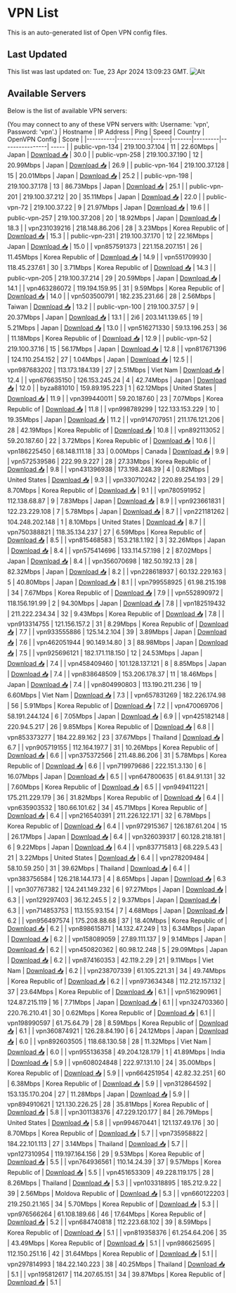 # VPN List

This is an auto-generated list of Open VPN config files.

## Last Updated

This list was last updated on: Tue, 23 Apr 2024 13:09:23 GMT.
![Alt](https://repobeats.axiom.co/api/embed/186b98318ef1479477931607c1ad7d823f12451f.svg "Repobeats analytics image")

## Available Servers

Below is the list of available VPN servers:

(You may connect to any of these VPN servers with: Username: 'vpn', Password: 'vpn'.)
| Hostname | IP Address | Ping | Speed | Country | OpenVPN Config | Score |
|----------|------------|------|-------|---------|----------------| ----- |
| public-vpn-134 | 219.100.37.104 | 11 | 22.60Mbps | Japan | [Download 📥](./configs/server_0_JP.ovpn) | 30.0 |
| public-vpn-258 | 219.100.37.190 | 12 | 20.99Mbps | Japan | [Download 📥](./configs/server_1_JP.ovpn) | 26.9 |
| public-vpn-164 | 219.100.37.128 | 15 | 20.01Mbps | Japan | [Download 📥](./configs/server_2_JP.ovpn) | 25.2 |
| public-vpn-198 | 219.100.37.178 | 13 | 86.73Mbps | Japan | [Download 📥](./configs/server_3_JP.ovpn) | 25.1 |
| public-vpn-201 | 219.100.37.212 | 20 | 35.11Mbps | Japan | [Download 📥](./configs/server_4_JP.ovpn) | 22.0 |
| public-vpn-72 | 219.100.37.22 | 9 | 21.97Mbps | Japan | [Download 📥](./configs/server_5_JP.ovpn) | 19.6 |
| public-vpn-257 | 219.100.37.208 | 20 | 18.92Mbps | Japan | [Download 📥](./configs/server_6_JP.ovpn) | 18.3 |
| vpn231039216 | 218.148.86.206 | 28 | 3.23Mbps | Korea Republic of | [Download 📥](./configs/server_7_KR.ovpn) | 15.3 |
| public-vpn-231 | 219.100.37.170 | 12 | 22.16Mbps | Japan | [Download 📥](./configs/server_8_JP.ovpn) | 15.0 |
| vpn857591373 | 221.158.207.151 | 26 | 11.45Mbps | Korea Republic of | [Download 📥](./configs/server_9_KR.ovpn) | 14.9 |
| vpn551709930 | 118.45.237.61 | 30 | 3.71Mbps | Korea Republic of | [Download 📥](./configs/server_10_KR.ovpn) | 14.3 |
| public-vpn-205 | 219.100.37.214 | 29 | 20.59Mbps | Japan | [Download 📥](./configs/server_11_JP.ovpn) | 14.1 |
| vpn463286072 | 119.194.159.95 | 31 | 9.59Mbps | Korea Republic of | [Download 📥](./configs/server_12_KR.ovpn) | 14.0 |
| vpn503500791 | 182.235.231.66 | 28 | 2.56Mbps | Taiwan | [Download 📥](./configs/server_13_TW.ovpn) | 13.2 |
| public-vpn-100 | 219.100.37.57 | 9 | 20.37Mbps | Japan | [Download 📥](./configs/server_14_JP.ovpn) | 13.1 |
| 2i6 | 203.141.139.65 | 19 | 5.21Mbps | Japan | [Download 📥](./configs/server_15_JP.ovpn) | 13.0 |
| vpn516271330 | 59.13.196.253 | 36 | 11.18Mbps | Korea Republic of | [Download 📥](./configs/server_16_KR.ovpn) | 12.9 |
| public-vpn-52 | 219.100.37.16 | 15 | 56.17Mbps | Japan | [Download 📥](./configs/server_17_JP.ovpn) | 12.8 |
| vpn817671396 | 124.110.254.152 | 27 | 1.04Mbps | Japan | [Download 📥](./configs/server_18_JP.ovpn) | 12.5 |
| vpn987683202 | 113.173.184.139 | 27 | 2.51Mbps | Viet Nam | [Download 📥](./configs/server_19_VN.ovpn) | 12.4 |
| vpn676635150 | 126.153.245.24 | 4 | 42.74Mbps | Japan | [Download 📥](./configs/server_20_JP.ovpn) | 12.0 |
| byza881010 | 159.89.195.223 | 1 | 62.12Mbps | United States | [Download 📥](./configs/server_21_US.ovpn) | 11.9 |
| vpn399440011 | 59.20.187.60 | 23 | 7.07Mbps | Korea Republic of | [Download 📥](./configs/server_22_KR.ovpn) | 11.8 |
| vpn998789299 | 122.133.153.229 | 10 | 19.35Mbps | Japan | [Download 📥](./configs/server_23_JP.ovpn) | 11.2 |
| vpn914707951 | 211.176.121.206 | 28 | 42.19Mbps | Korea Republic of | [Download 📥](./configs/server_24_KR.ovpn) | 10.8 |
| vpn892113052 | 59.20.187.60 | 22 | 3.72Mbps | Korea Republic of | [Download 📥](./configs/server_25_KR.ovpn) | 10.6 |
| vpn186225450 | 68.148.111.18 | 33 | 0.00Mbps | Canada | [Download 📥](./configs/server_26_CA.ovpn) | 9.9 |
| vpn572539586 | 222.99.9.227 | 28 | 27.33Mbps | Korea Republic of | [Download 📥](./configs/server_27_KR.ovpn) | 9.8 |
| vpn431396938 | 173.198.248.39 | 4 | 0.82Mbps | United States | [Download 📥](./configs/server_28_US.ovpn) | 9.3 |
| vpn330710242 | 220.89.254.193 | 29 | 8.70Mbps | Korea Republic of | [Download 📥](./configs/server_29_KR.ovpn) | 9.1 |
| vpn780591952 | 112.138.68.87 | 9 | 7.83Mbps | Japan | [Download 📥](./configs/server_30_JP.ovpn) | 8.9 |
| vpn923661831 | 122.23.229.108 | 7 | 5.78Mbps | Japan | [Download 📥](./configs/server_31_JP.ovpn) | 8.7 |
| vpn221181262 | 104.248.202.148 | 1 | 8.10Mbps | United States | [Download 📥](./configs/server_32_US.ovpn) | 8.7 |
| vpn750388821 | 118.35.134.237 | 27 | 6.59Mbps | Korea Republic of | [Download 📥](./configs/server_33_KR.ovpn) | 8.5 |
| vpn815468583 | 153.218.1.192 | 3 | 32.26Mbps | Japan | [Download 📥](./configs/server_34_JP.ovpn) | 8.4 |
| vpn575414696 | 133.114.57.198 | 2 | 87.02Mbps | Japan | [Download 📥](./configs/server_35_JP.ovpn) | 8.4 |
| vpn356070698 | 182.50.192.13 | 28 | 82.32Mbps | Japan | [Download 📥](./configs/server_36_JP.ovpn) | 8.2 |
| vpn228618937 | 60.132.229.163 | 5 | 40.80Mbps | Japan | [Download 📥](./configs/server_37_JP.ovpn) | 8.1 |
| vpn799558925 | 61.98.215.198 | 34 | 7.67Mbps | Korea Republic of | [Download 📥](./configs/server_38_KR.ovpn) | 7.9 |
| vpn552890972 | 118.156.191.99 | 2 | 94.30Mbps | Japan | [Download 📥](./configs/server_39_JP.ovpn) | 7.8 |
| vpn182519432 | 211.222.234.34 | 32 | 9.43Mbps | Korea Republic of | [Download 📥](./configs/server_40_KR.ovpn) | 7.8 |
| vpn913314755 | 121.156.157.2 | 31 | 8.29Mbps | Korea Republic of | [Download 📥](./configs/server_41_KR.ovpn) | 7.7 |
| vpn933555886 | 125.14.2.104 | 39 | 3.89Mbps | Japan | [Download 📥](./configs/server_42_JP.ovpn) | 7.6 |
| vpn462051944 | 90.149.14.80 | 3 | 88.98Mbps | Japan | [Download 📥](./configs/server_43_JP.ovpn) | 7.5 |
| vpn925696121 | 182.171.118.150 | 12 | 24.53Mbps | Japan | [Download 📥](./configs/server_44_JP.ovpn) | 7.4 |
| vpn458409460 | 101.128.137.121 | 8 | 8.85Mbps | Japan | [Download 📥](./configs/server_45_JP.ovpn) | 7.4 |
| vpn838648509 | 153.206.178.37 | 11 | 18.46Mbps | Japan | [Download 📥](./configs/server_46_JP.ovpn) | 7.4 |
| vpn804990803 | 113.190.211.236 | 19 | 6.60Mbps | Viet Nam | [Download 📥](./configs/server_47_VN.ovpn) | 7.3 |
| vpn657831269 | 182.226.174.98 | 56 | 5.91Mbps | Korea Republic of | [Download 📥](./configs/server_48_KR.ovpn) | 7.2 |
| vpn470069706 | 58.191.244.124 | 6 | 7.05Mbps | Japan | [Download 📥](./configs/server_49_JP.ovpn) | 6.9 |
| vpn425182148 | 220.94.5.217 | 26 | 9.85Mbps | Korea Republic of | [Download 📥](./configs/server_50_KR.ovpn) | 6.8 |
| vpn853373277 | 184.22.89.162 | 23 | 37.67Mbps | Thailand | [Download 📥](./configs/server_51_TH.ovpn) | 6.7 |
| vpn905719155 | 112.164.197.7 | 31 | 10.26Mbps | Korea Republic of | [Download 📥](./configs/server_52_KR.ovpn) | 6.6 |
| vpn375372566 | 211.48.86.206 | 31 | 5.78Mbps | Korea Republic of | [Download 📥](./configs/server_53_KR.ovpn) | 6.6 |
| vpn719979686 | 222.151.3.130 | 6 | 16.07Mbps | Japan | [Download 📥](./configs/server_54_JP.ovpn) | 6.5 |
| vpn647800635 | 61.84.91.131 | 32 | 7.60Mbps | Korea Republic of | [Download 📥](./configs/server_55_KR.ovpn) | 6.5 |
| vpn949411221 | 175.211.229.179 | 36 | 31.82Mbps | Korea Republic of | [Download 📥](./configs/server_56_KR.ovpn) | 6.4 |
| vpn635903532 | 180.66.101.62 | 34 | 45.71Mbps | Korea Republic of | [Download 📥](./configs/server_57_KR.ovpn) | 6.4 |
| vpn216540391 | 211.226.122.171 | 32 | 6.78Mbps | Korea Republic of | [Download 📥](./configs/server_58_KR.ovpn) | 6.4 |
| vpn972915367 | 126.187.61.204 | 15 | 26.17Mbps | Japan | [Download 📥](./configs/server_59_JP.ovpn) | 6.4 |
| vpn326039317 | 60.128.218.181 | 6 | 9.22Mbps | Japan | [Download 📥](./configs/server_60_JP.ovpn) | 6.4 |
| vpn837715813 | 68.229.5.43 | 21 | 3.22Mbps | United States | [Download 📥](./configs/server_61_US.ovpn) | 6.4 |
| vpn278209484 | 58.10.59.250 | 31 | 39.62Mbps | Thailand | [Download 📥](./configs/server_62_TH.ovpn) | 6.4 |
| vpn383756584 | 126.218.144.173 | 4 | 8.65Mbps | Japan | [Download 📥](./configs/server_63_JP.ovpn) | 6.3 |
| vpn307767382 | 124.241.149.232 | 6 | 97.27Mbps | Japan | [Download 📥](./configs/server_64_JP.ovpn) | 6.3 |
| vpn129297403 | 36.12.245.5 | 2 | 9.37Mbps | Japan | [Download 📥](./configs/server_65_JP.ovpn) | 6.3 |
| vpn714853753 | 113.155.93.154 | 7 | 4.68Mbps | Japan | [Download 📥](./configs/server_66_JP.ovpn) | 6.2 |
| vpn956497574 | 175.208.88.68 | 37 | 18.40Mbps | Korea Republic of | [Download 📥](./configs/server_67_KR.ovpn) | 6.2 |
| vpn898615871 | 14.132.47.249 | 13 | 6.34Mbps | Japan | [Download 📥](./configs/server_68_JP.ovpn) | 6.2 |
| vpn158089059 | 27.89.111.137 | 9 | 9.14Mbps | Japan | [Download 📥](./configs/server_69_JP.ovpn) | 6.2 |
| vpn450820362 | 60.98.12.248 | 5 | 29.09Mbps | Japan | [Download 📥](./configs/server_70_JP.ovpn) | 6.2 |
| vpn874160353 | 42.119.2.29 | 21 | 9.11Mbps | Viet Nam | [Download 📥](./configs/server_71_VN.ovpn) | 6.2 |
| vpn238707339 | 61.105.221.31 | 34 | 49.74Mbps | Korea Republic of | [Download 📥](./configs/server_72_KR.ovpn) | 6.2 |
| vpn973634348 | 112.212.157.132 | 37 | 23.64Mbps | Korea Republic of | [Download 📥](./configs/server_73_KR.ovpn) | 6.1 |
| vpn516290961 | 124.87.215.119 | 16 | 7.71Mbps | Japan | [Download 📥](./configs/server_74_JP.ovpn) | 6.1 |
| vpn324703360 | 220.76.210.41 | 30 | 0.62Mbps | Korea Republic of | [Download 📥](./configs/server_75_KR.ovpn) | 6.1 |
| vpn198990597 | 61.75.64.79 | 28 | 8.59Mbps | Korea Republic of | [Download 📥](./configs/server_76_KR.ovpn) | 6.1 |
| vpn360874921 | 126.28.84.190 | 6 | 24.12Mbps | Japan | [Download 📥](./configs/server_77_JP.ovpn) | 6.0 |
| vpn892603505 | 118.68.130.58 | 28 | 11.32Mbps | Viet Nam | [Download 📥](./configs/server_78_VN.ovpn) | 6.0 |
| vpn955136358 | 49.204.128.179 | 1 | 41.89Mbps | India | [Download 📥](./configs/server_79_IN.ovpn) | 5.9 |
| vpn608024848 | 222.97.131.10 | 24 | 35.00Mbps | Korea Republic of | [Download 📥](./configs/server_80_KR.ovpn) | 5.9 |
| vpn664251954 | 42.82.32.251 | 60 | 6.38Mbps | Korea Republic of | [Download 📥](./configs/server_81_KR.ovpn) | 5.9 |
| vpn312864592 | 153.135.170.204 | 27 | 11.28Mbps | Japan | [Download 📥](./configs/server_82_JP.ovpn) | 5.9 |
| vpn894910621 | 121.130.226.25 | 28 | 35.81Mbps | Korea Republic of | [Download 📥](./configs/server_83_KR.ovpn) | 5.8 |
| vpn301138376 | 47.229.120.177 | 84 | 26.79Mbps | United States | [Download 📥](./configs/server_84_US.ovpn) | 5.8 |
| vpn994670441 | 121.137.49.176 | 30 | 8.70Mbps | Korea Republic of | [Download 📥](./configs/server_85_KR.ovpn) | 5.7 |
| vpn735958822 | 184.22.101.113 | 27 | 3.14Mbps | Thailand | [Download 📥](./configs/server_86_TH.ovpn) | 5.7 |
| vpn127310954 | 119.197.164.156 | 29 | 9.53Mbps | Korea Republic of | [Download 📥](./configs/server_87_KR.ovpn) | 5.5 |
| vpn764936561 | 110.14.24.39 | 37 | 9.57Mbps | Korea Republic of | [Download 📥](./configs/server_88_KR.ovpn) | 5.5 |
| vpn451653309 | 49.228.119.175 | 28 | 8.26Mbps | Thailand | [Download 📥](./configs/server_89_TH.ovpn) | 5.3 |
| vpn103318895 | 185.212.9.22 | 39 | 2.56Mbps | Moldova Republic of | [Download 📥](./configs/server_90_MD.ovpn) | 5.3 |
| vpn660122203 | 219.250.21.165 | 34 | 5.70Mbps | Korea Republic of | [Download 📥](./configs/server_91_KR.ovpn) | 5.3 |
| vpn976566264 | 61.108.189.66 | 46 | 17.64Mbps | Korea Republic of | [Download 📥](./configs/server_92_KR.ovpn) | 5.2 |
| vpn684740818 | 112.223.68.102 | 39 | 8.59Mbps | Korea Republic of | [Download 📥](./configs/server_93_KR.ovpn) | 5.1 |
| vpn819358376 | 61.254.64.206 | 35 | 43.49Mbps | Korea Republic of | [Download 📥](./configs/server_94_KR.ovpn) | 5.1 |
| vpn986625695 | 112.150.251.16 | 42 | 31.64Mbps | Korea Republic of | [Download 📥](./configs/server_95_KR.ovpn) | 5.1 |
| vpn297814993 | 184.22.140.223 | 38 | 40.25Mbps | Thailand | [Download 📥](./configs/server_96_TH.ovpn) | 5.1 |
| vpn195812617 | 114.207.65.151 | 34 | 39.87Mbps | Korea Republic of | [Download 📥](./configs/server_97_KR.ovpn) | 5.1 |
